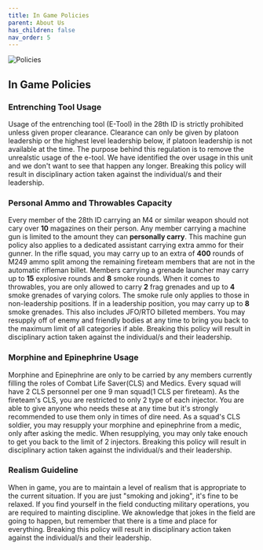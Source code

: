 ```yaml
---
title: In Game Policies
parent: About Us
has_children: false
nav_order: 5
---
```

![Policies](https://github.com/Baconbits111/28thDocs/blob/main/images/image14.png?raw=true)
## In Game Policies
### Entrenching Tool Usage
Usage of the entrenching tool (E-Tool) in the 28th ID is strictly prohibited unless given proper clearance. Clearance can only be given by platoon leadership or the highest level leadership below, if platoon leadership is not available at the time. The purpose behind this regulation is to remove the unrealstic usage of the e-tool. We have identified the over usage in this unit and we don't want to see that happen any longer. Breaking this policy will result in disciplinary action taken against the individual/s and their leadership.

### Personal Ammo and Throwables Capacity
Every member of the 28th ID carrying an M4 or similar weapon should not cary over **10** magazines on their person. Any member carrying a machine gun is limited to the amount they can **personally carry**. This machine gun policy also applies to a dedicated assistant carrying extra ammo for their gunner. In the rifle squad, you may carry up to an extra of **400** rounds of M249 ammo split among the remaining fireteam members that are not in the automatic rifleman billet. Members carrying a grenade launcher may carry up to **15** explosive rounds and **8** smoke rounds. When it comes to throwables, you are only allowed to carry **2** frag grenades and up to **4** smoke grenades of varying colors. The smoke rule only applies to those in non-leadership positions. If in a leadership position, you may carry up to **8** smoke grenades. This also includes JFO/RTO billeted members. You may resupply off of enemy and friendly bodies at any time to bring you back to the maximum limit of all categories if able. Breaking this policy will result in disciplinary action taken against the individual/s and their leadership.

### Morphine and Epinephrine Usage
Morphine and Epinephrine are only to be carried by any members currently filling the roles of Combat Life Saver(CLS) and Medics. Every squad will have 2 CLS personnel per one 9 man squad(1 CLS per fireteam). As the fireteam's CLS, you are restricted to only 2 type of each injector. You are able to give anyone who needs these at any time but it's strongly recommended to use them only in times of dire need. As a squad's CLS soldier, you may resupply your morphine and epinephrine from a medic, only after asking the medic. When resupplying, you may only take enouch to get you back to the limit of 2 injectors. Breaking this policy will result in disciplinary action taken against the individual/s and their leadership.

### Realism Guideline
When in game, you are to maintain a level of realism that is appropriate to the current situation. If you are just "smoking and joking", it's fine to be relaxed. If you find yourself in the field conducting military operations, you are required to mainting discipline. We aknowledge that jokes in the field are going to happen, but remember that there is a time and place for everything. Breaking this policy will result in disciplinary action taken against the individual/s and their leadership.